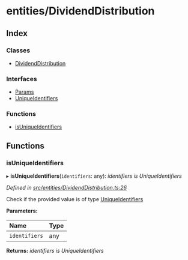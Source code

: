 # entities/DividendDistribution

## Index

### Classes

* [DividendDistribution]()

### Interfaces

* [Params]()
* [UniqueIdentifiers]()

### Functions

* [isUniqueIdentifiers](_entities_dividenddistribution_.md#isuniqueidentifiers)

## Functions

### isUniqueIdentifiers

▸ **isUniqueIdentifiers**\(`identifiers`: any\): _identifiers is UniqueIdentifiers_

_Defined in_ [_src/entities/DividendDistribution.ts:26_](https://github.com/PolymathNetwork/polymath-sdk/blob/550676f/src/entities/DividendDistribution.ts#L26)

Check if the provided value is of type [UniqueIdentifiers]()

**Parameters:**

| Name | Type |
| :--- | :--- |
| `identifiers` | any |

**Returns:** _identifiers is UniqueIdentifiers_

